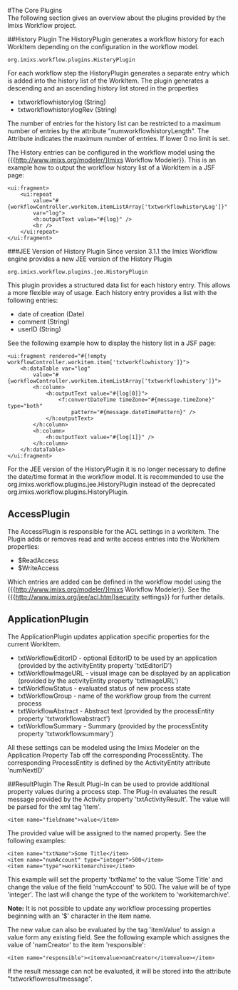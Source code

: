 #The Core Plugins  
The following section gives an overview about the plugins provided by the Imixs Workflow project.
 
##History Plugin
The HistoryPlugin generates a workflow history for each WorkItem depending on the configuration in the workflow model. 

    org.imixs.workflow.plugins.HistoryPlugin

For each workflow step the HistoryPlugin generates a separate entry which is added into the history list of the WorkItem.  The plugin generates a descending and an ascending history list stored in the properties

   * txtworkflowhistorylog  (String)
   * txtworkflowhistorylogRev  (String)

The number of entries for the history list can be restricted to a maximum number of entries by the attribute "numworkflowhistoryLength". The Attribute indicates the maximum number of entries. 
 If lower 0 no limit is set.

The History entries can be configured in the workflow model using the {{{http://www.imixs.org/modeler/}Imixs Workflow Modeler}}.
 This is an example how to output the workflow history list of a WorkItem in a JSF page:
 
	<ui:fragment>
		<ui:repeat
			value="#{workflowController.workitem.itemListArray['txtworkflowhistoryLog']}"
			var="log">
			<h:outputText value="#{log}" />
			<br />
		</ui:repeat>
	</ui:fragment>

###JEE Version of History Plugin
 Since version 3.1.1 the Imixs Workflow engine provides a new JEE version of the History Plugin 
 
    org.imixs.workflow.plugins.jee.HistoryPlugin
 
This plugin provides a structured data list for each history entry.  This allows a more flexible way of usage. Each history entry provides a list with  the following entries:
 
  * date of creation (Date)
  * comment (String)
  * userID (String)
  
See the following example how to display the history list in a JSF page:
 
	<ui:fragment rendered="#{!empty workflowController.workitem.item['txtworkflowhistory']}">
		<h:dataTable var="log"
			value="#{workflowController.workitem.itemListArray['txtworkflowhistory']}">
			<h:column>
				<h:outputText value="#{log[0]}">
					<f:convertDateTime timeZone="#{message.timeZone}" type="both"
						pattern="#{message.dateTimePattern}" /> 
				</h:outputText>
			</h:column>
			<h:column>
				<h:outputText value="#{log[1]}" />
			</h:column>
		</h:dataTable>
	</ui:fragment>

For the JEE version of the HistoryPlugin it is no longer necessary to define the date/time format in the workflow model. It is recommended to use the org.imixs.workflow.plugins.jee.HistoryPlugin instead of the deprecated org.imixs.workflow.plugins.HistoryPlugin.
 
## AccessPlugin
The AccessPlugin is responsible for the ACL settings in a workitem. The Plugin adds or removes read and write access entries into the WorkItem properties:
 
   * $ReadAccess
   * $WriteAccess
   
Which entries are added can be defined in the workflow model using the {{{http://www.imixs.org/modeler/}Imixs Workflow Modeler}}. See the {{{http://www.imixs.org/jee/acl.html}security settings}} for further details. 
 
 
## ApplicationPlugin
The ApplicationPlugin updates application specific properties for the current WorkItem.

  * txtWorkflowEditorID - optional EditorID to be used by an application (provided by the activityEntity property 'txtEditorID')
  * txtWorkflowImageURL - visual image can be displayed by an application (provided by the activityEntity property 'txtImageURL')
  * txtWorkflowStatus - evaluated status of new process state
  * txtWorkflowGroup - name of the workflow group from the current process
  * txtWorkflowAbstract - Abstract text  (provided by the processEntity property 'txtworkflowabstract')
  * txtWorkflowSummary - Summary (provided by the processEntity property 'txtworkflowsummary')
 
All these settings can be modeled using the Imixs Modeler on the Application Property Tab off the corresponding ProcessEntity.  The  corresponding ProcessEntity is defined by the ActivityEntity attribute 'numNextID'  
 
 
##ResultPlugin
The Result Plugi-In can be used to provide additional property values during a process step.
The Plug-In evaluates the result message provided by the Activity property
 'txtActivityResult'. The value will be parsed for the xml tag 'item'. 
 
    <item name="fieldname">value</item> 

The provided value will be assigned to the named property. See the following examples:
 
	<item name="txtName">Some Title</item> 
	<item name="numAccount" type="integer">500</item> 
	<item name="type">workitemarchive</item> 

This example will set the property 'txtName' to the value 'Some Title' and change the value 
 of the field 'numAccount' to 500. The value will be of type 'integer'. The last will change the type of the workitem to 'workitemarchive'.
 
<strong>Note:</strong> It is not possible to update any workflow processing properties beginning with an  '$' character in the item name. 

 The new value can also be evaluated by the tag 'itemValue' to assign a value form any existing field. See the following example which assignes the value of 'namCreator' to the item 'responsible':
 
    <item name="responsible"><itemvalue>namCreator</itemvalue></item> 

 If the result message can not be evaluated, it will be stored into the attribute 
 "txtworkflowresultmessage". 
 
 